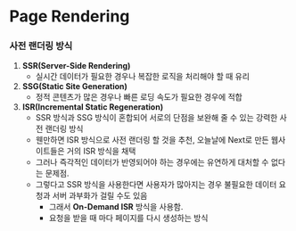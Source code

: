 # Page Rendering

### 사전 랜더링 방식

1. **SSR(Server-Side Rendering)**
   - 실시간 데이터가 필요한 경우나 복잡한 로직을 처리해야 할 때 유리
2. **SSG(Static Site Generation)**
   - 정적 콘텐츠가 많은 경우나 빠른 로딩 속도가 필요한 경우에 적합
3. **ISR(Incremental Static Regeneration)**
   - SSR 방식과 SSG 방식이 혼합되어 서로의 단점을 보완해 줄 수 있는 강력한 사전 랜더링 방식
   - 웬만하면 ISR 방식으로 사전 랜더링 할 것을 추천, 오늘날에 Next로 만든 웹사이트들은 거의 ISR 방식을 채택
   - 그러나 즉각적인 데이터가 반영되어야 하는 경우에는 유연하게 대처할 수 없다는 문제점.
   - 그렇다고 SSR 방식을 사용한다면 사용자가 많아지는 경우 불필요한 데이터 요청과 서버 과부화가 걸릴 수도 있음
     - 그래서 **On-Demand ISR** 방식을 사용함.
     - 요청을 받을 때 마다 페이지를 다시 생성하는 방식

